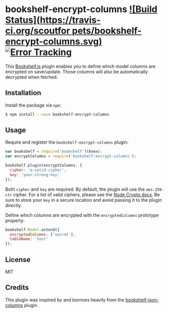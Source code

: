 # bookshelf-encrypt-columns [![Build Status](https://travis-ci.org/scoutfor pets/bookshelf-encrypt-columns.svg)](https://travis-ci.org/scoutforpets/bookshelf-encrypt-columns) [![Error Tracking](https://d26gfdfi90p7cf.cloudfront.net/rollbar-badge.144534.o.png)](https://rollbar.com)

This [Bookshelf.js](https://github.com/tgriesser/bookshelf) plugin enables you to define which model columns are encrypted on save/update. Those columns will also be automatically decrypted when fetched.

## Installation

Install the package via `npm`:

```sh
$ npm install --save bookshelf-encrypt-columns
```

## Usage

Require and register the `bookshelf-encrypt-columns` plugin:

```js
var bookshelf = require('bookshelf')(knex);
var encryptColumns = require('bookshelf-encrypt-columns');

bookshelf.plugin(encryptColumns, {
  cipher: 'a-valid-cipher',
  key: 'your-strong-key'
});
```

Both `cipher` and `key` are required. By default, the plugin will use the `aes-256-ctr` cipher. For a list of valid ciphers, please see the [Node Crypto docs](https://nodejs.org/api/crypto.html). Be sure to store your `key` in a secure location and avoid passing it to the plugin directly.

Define which columns are encrypted with the `encryptedColumns` prototype property:

```js
bookshelf.Model.extend({
  encryptedColumns: ['secret'],
  tableName: 'test'
});
```

## License

MIT

## Credits
This plugin was inspired by and borrows heavily from the [bookshelf-json-columns](https://github.com/seegno/bookshelf-json-columns) plugin.
